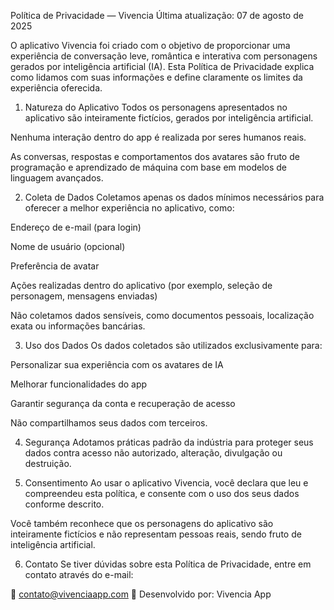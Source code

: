 Política de Privacidade — Vivencia
Última atualização: 07 de agosto de 2025

O aplicativo Vivencia foi criado com o objetivo de proporcionar uma experiência de conversação leve, romântica e interativa com personagens gerados por inteligência artificial (IA). Esta Política de Privacidade explica como lidamos com suas informações e define claramente os limites da experiência oferecida.

1. Natureza do Aplicativo
Todos os personagens apresentados no aplicativo são inteiramente fictícios, gerados por inteligência artificial.

Nenhuma interação dentro do app é realizada por seres humanos reais.

As conversas, respostas e comportamentos dos avatares são fruto de programação e aprendizado de máquina com base em modelos de linguagem avançados.

2. Coleta de Dados
Coletamos apenas os dados mínimos necessários para oferecer a melhor experiência no aplicativo, como:

Endereço de e-mail (para login)

Nome de usuário (opcional)

Preferência de avatar

Ações realizadas dentro do aplicativo (por exemplo, seleção de personagem, mensagens enviadas)

Não coletamos dados sensíveis, como documentos pessoais, localização exata ou informações bancárias.

3. Uso dos Dados
Os dados coletados são utilizados exclusivamente para:

Personalizar sua experiência com os avatares de IA

Melhorar funcionalidades do app

Garantir segurança da conta e recuperação de acesso

Não compartilhamos seus dados com terceiros.

4. Segurança
Adotamos práticas padrão da indústria para proteger seus dados contra acesso não autorizado, alteração, divulgação ou destruição.

5. Consentimento
Ao usar o aplicativo Vivencia, você declara que leu e compreendeu esta política, e consente com o uso dos seus dados conforme descrito.

Você também reconhece que os personagens do aplicativo são inteiramente fictícios e não representam pessoas reais, sendo fruto de inteligência artificial.

6. Contato
Se tiver dúvidas sobre esta Política de Privacidade, entre em contato através do e-mail:

📧 contato@vivenciaapp.com
📍 Desenvolvido por: Vivencia App


